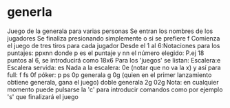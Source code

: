 # generla
Juego de la generala para varias personas
Se entran los nombres de los jugadores
Se finaliza presionando simplemente <intro> o si se prefiere f<intro>
Comienza el juego de tres tiros para cada jugador
Desde el 1 al 6:Notaciones para los puntajes: ppxnn donde p es el puntaje y nn el número elegido: P.ej 18 puntos al 6, se introducirá como 18x6
Para los 'juegos' se listan:
Escalera:e
Escalera servida: es
Nada a la escalera: 0e (notar que no va la x)
y así para full: f  fs  0f
póker:           p  ps  0p
generala         g      0g  (quien en el primer lanzamiento obtiene generala, gana el juego)
doble generala   2g     02g
Nota: en cualquier momento puede pulsarse la 'c' para introducir comandos como por ejemplo 's' que finalizará el juego
